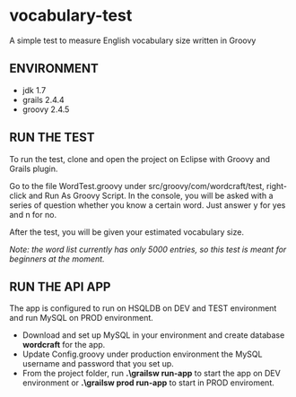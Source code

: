 # vocabulary-test

A simple test to measure English vocabulary size written in Groovy

ENVIRONMENT
-----------
- jdk 1.7
- grails 2.4.4
- groovy 2.4.5


RUN THE TEST
------------

To run the test, clone and open the project on Eclipse with Groovy and Grails plugin.

Go to the file WordTest.groovy under src/groovy/com/wordcraft/test, right-click and Run As Groovy Script.
In the console, you will be asked with a series of question whether you know a certain word. Just answer y for yes and n for no.

After the test, you will be given your estimated vocabulary size.

_Note: the word list currently has only 5000 entries, so this test is meant for beginners at the moment._


RUN THE API APP
---------------

The app is configured to run on HSQLDB on DEV and TEST environment and run MySQL on PROD environment. 

- Download and set up MySQL in your environment and create database **wordcraft** for the app. 
- Update Config.groovy under production environment the MySQL username and password that you set up.
- From the project folder, run **.\grailsw run-app** to start the app on DEV environment or **.\grailsw prod run-app** to start in PROD enviroment. 


